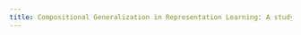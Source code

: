 ```yaml
---
title: Compositional Generalization in Representation Learning: A study on Disentanglement and Emergent Language
---
```

